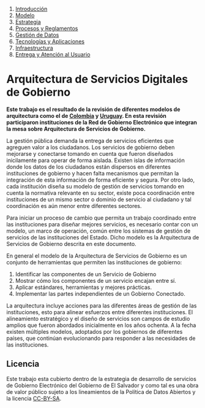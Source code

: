1. [Introducción](#)
2. [Modelo](modelo.md)
3. [Estrategia](estrategia.md)
4. [Procesos y Reglamentos](procesos.md)
5. [Gestión de Datos ](datos.md)
6. [Tecnologías y Aplicaciones](tecnologia.md)
7. [Infraestructura](infraestructura.md)
8. [Entrega y Atención al Usuario](calidad.md)


# Arquitectura de Servicios Digitales de Gobierno

**Este trabajo es el resultado de la revisión de diferentes modelos de arquitectura como el de [Colombia](https://www.mintic.gov.co/arquitecturati/630/w3-channel.html) y [Uruguay](https://www.agesic.gub.uy/innovaportal/v/5755/27/agesic/arquitectura-de-referencia-para-tramites-en-linea.html?idPadre=5318). En esta revisión participaron instituciones de la Red de Gobierno Electrónico que integran la mesa sobre Arquitectura de Servicios de Gobierno.**

La gestión pública demanda la entrega de servicios eficientes que agreguen valor a los ciudadanos. Los servicios de gobierno deben mejorarse y conectarse tomando en cuenta que fueron diseñados inicilamente para operar de forma aislada.  Existen islas de información donde los datos de los ciudadanos están dispersos en diferentes instituciones de gobierno y hacen falta mecanismos que permitan la integración de esta información de forma eficiente y segura. Por otro lado, cada institución diseña su modelo de gestión de servicios tomando en cuenta la normativa relevante en su sector, existe poca coordinación entre instituciones de un mismo sector o dominio de servicio al ciudadano y tal coordinación es aún menor entre diferentes sectores.

Para iniciar un proceso de cambio que permita un trabajo coordinado entre las instituciones para diseñar mejores servicios, es necesario contar con un modelo, un marco de operación, común entre los sistemas de gestión de servicios de las instituciones del Estado. Dicho modelo es la Arquitectura de Servicios de Gobierno descrita en este documento.

En general el modelo de la Arquitectura de Servicios de Gobierno es un conjunto de herramientas que permiten las instituciones de gobierno:
 
1.  Identificar las componentes de un Servicio de Gobierno
2.  Mostrar cómo los componentes de un servicio encajan entre sí.
3.  Aplicar estándares, herramientas y mejores prácticas.
4.  Implementar las partes independientes de un Gobierno Conectado.

La arquitectura incluye acciones para las diferentes áreas de gestión de las instituciones, esto para alinear esfuerzos entre diferentes instituciones. El alineamiento estratégico y el diseño de servicios son campos de estudio amplios que fueron abordados inicialmente en los años ochenta. A la fecha existen múltiples modelos, adoptados por los gobiernos de diferentes países, que continúan evolucionando para responder a las necesidades de las instituciones.

## Licencia

Este trabajo esta cubierto dentro de la estrategia de desarrollo de servicios de Gobierno Electrónico del Gobierno de El Salvador y como tal es una obra de valor público sujeto a los lineamientos de la Política de Datos Abiertos y la licencia [CC-BY-SA](https://creativecommons.org/licenses/by-sa/3.0/deed.es).  
